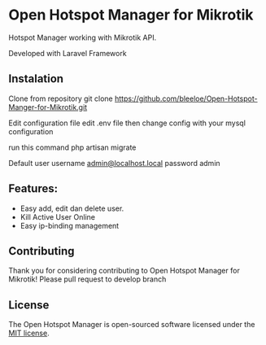 # Open Hotspot Manager for Mikrotik

Hotspot Manager working with Mikrotik API.

Developed with Laravel Framework

## Instalation
Clone from repository
git clone https://github.com/bleeloe/Open-Hotspot-Manger-for-Mikrotik.git 

Edit configuration file
edit .env file then change config with your mysql configuration

run this command 
php artisan migrate

Default user
username admin@localhost.local
password admin


## Features:
 - Easy add, edit dan delete user.
 - Kill Active User Online 
 - Easy ip-binding management

## Contributing
Thank you for considering contributing to Open Hotspot Manager for Mikrotik! 
Please pull request to develop branch

## License

The Open Hotspot Manager is open-sourced software licensed under the [MIT license](http://opensource.org/licenses/MIT).
